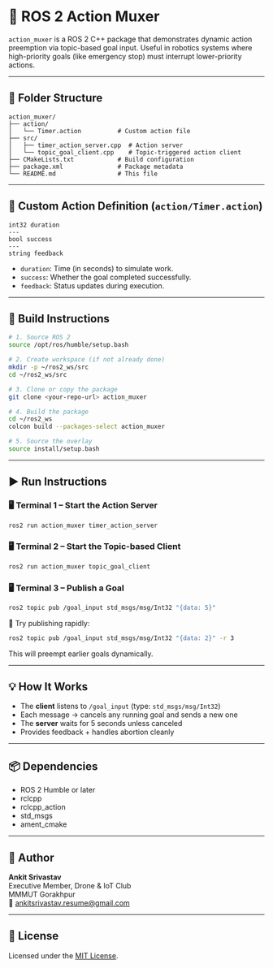 # 🚀 ROS 2 Action Muxer

`action_muxer` is a ROS 2 C++ package that demonstrates dynamic action preemption via topic-based goal input. Useful in robotics systems where high-priority goals (like emergency stop) must interrupt lower-priority actions.

---

## 📂 Folder Structure

```
action_muxer/
├── action/
│   └── Timer.action          # Custom action file
├── src/
│   ├── timer_action_server.cpp  # Action server
│   └── topic_goal_client.cpp    # Topic-triggered action client
├── CMakeLists.txt            # Build configuration
├── package.xml               # Package metadata
└── README.md                 # This file
```

---

## 🧠 Custom Action Definition (`action/Timer.action`)

```action
int32 duration
---
bool success
---
string feedback
```

- `duration`: Time (in seconds) to simulate work.
- `success`: Whether the goal completed successfully.
- `feedback`: Status updates during execution.

---

## 🔧 Build Instructions

```bash
# 1. Source ROS 2
source /opt/ros/humble/setup.bash

# 2. Create workspace (if not already done)
mkdir -p ~/ros2_ws/src
cd ~/ros2_ws/src

# 3. Clone or copy the package
git clone <your-repo-url> action_muxer

# 4. Build the package
cd ~/ros2_ws
colcon build --packages-select action_muxer

# 5. Source the overlay
source install/setup.bash
```

---

## ▶️ Run Instructions

### 🖥️ Terminal 1 – Start the Action Server

```bash
ros2 run action_muxer timer_action_server
```

### 🖥️ Terminal 2 – Start the Topic-based Client

```bash
ros2 run action_muxer topic_goal_client
```

### 🖥️ Terminal 3 – Publish a Goal

```bash
ros2 topic pub /goal_input std_msgs/msg/Int32 "{data: 5}"
```

📌 Try publishing rapidly:

```bash
ros2 topic pub /goal_input std_msgs/msg/Int32 "{data: 2}" -r 3
```

This will preempt earlier goals dynamically.

---

## 💡 How It Works

- The **client** listens to `/goal_input` (type: `std_msgs/msg/Int32`)
- Each message → cancels any running goal and sends a new one
- The **server** waits for 5 seconds unless canceled
- Provides feedback + handles abortion cleanly

---

## 📦 Dependencies

- ROS 2 Humble or later
- rclcpp
- rclcpp_action
- std_msgs
- ament_cmake

---

## 👤 Author

**Ankit Srivastav**  
Executive Member, Drone & IoT Club  
MMMUT Gorakhpur  
📧 ankitsrivastav.resume@gmail.com

---

## 📄 License

Licensed under the [MIT License](https://opensource.org/licenses/MIT).
